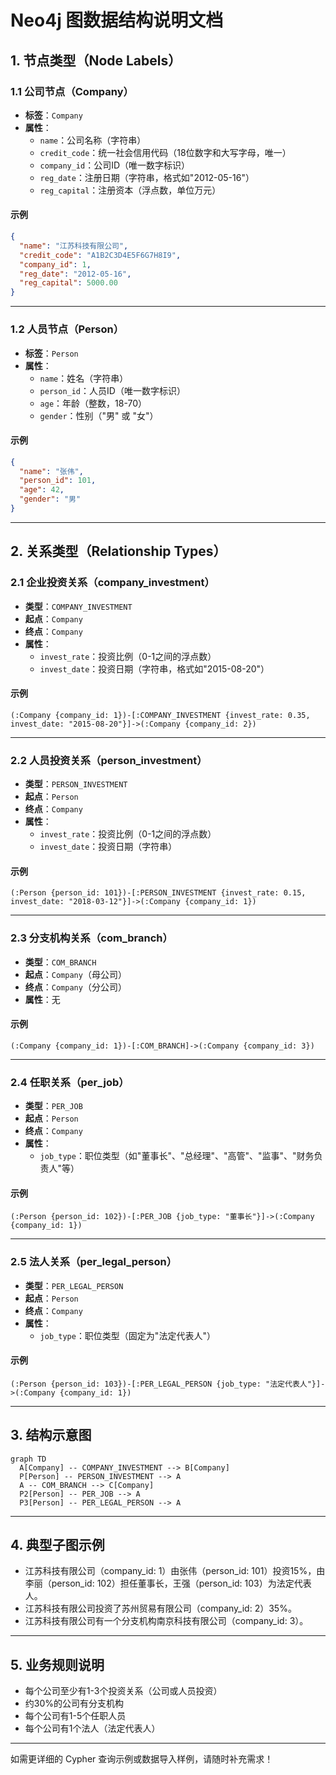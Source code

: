 # Neo4j 图数据结构说明文档

## 1. 节点类型（Node Labels）

### 1.1 公司节点（Company）

- **标签**：`Company`
- **属性**：
  - `name`：公司名称（字符串）
  - `credit_code`：统一社会信用代码（18位数字和大写字母，唯一）
  - `company_id`：公司ID（唯一数字标识）
  - `reg_date`：注册日期（字符串，格式如"2012-05-16"）
  - `reg_capital`：注册资本（浮点数，单位万元）

#### 示例
```json
{
  "name": "江苏科技有限公司",
  "credit_code": "A1B2C3D4E5F6G7H8I9",
  "company_id": 1,
  "reg_date": "2012-05-16",
  "reg_capital": 5000.00
}
```

---

### 1.2 人员节点（Person）

- **标签**：`Person`
- **属性**：
  - `name`：姓名（字符串）
  - `person_id`：人员ID（唯一数字标识）
  - `age`：年龄（整数，18-70）
  - `gender`：性别（"男" 或 "女"）

#### 示例
```json
{
  "name": "张伟",
  "person_id": 101,
  "age": 42,
  "gender": "男"
}
```

---

## 2. 关系类型（Relationship Types）

### 2.1 企业投资关系（company_investment）

- **类型**：`COMPANY_INVESTMENT`
- **起点**：`Company`
- **终点**：`Company`
- **属性**：
  - `invest_rate`：投资比例（0-1之间的浮点数）
  - `invest_date`：投资日期（字符串，格式如"2015-08-20"）

#### 示例
```
(:Company {company_id: 1})-[:COMPANY_INVESTMENT {invest_rate: 0.35, invest_date: "2015-08-20"}]->(:Company {company_id: 2})
```

---

### 2.2 人员投资关系（person_investment）

- **类型**：`PERSON_INVESTMENT`
- **起点**：`Person`
- **终点**：`Company`
- **属性**：
  - `invest_rate`：投资比例（0-1之间的浮点数）
  - `invest_date`：投资日期（字符串）

#### 示例
```
(:Person {person_id: 101})-[:PERSON_INVESTMENT {invest_rate: 0.15, invest_date: "2018-03-12"}]->(:Company {company_id: 1})
```

---

### 2.3 分支机构关系（com_branch）

- **类型**：`COM_BRANCH`
- **起点**：`Company`（母公司）
- **终点**：`Company`（分公司）
- **属性**：无

#### 示例
```
(:Company {company_id: 1})-[:COM_BRANCH]->(:Company {company_id: 3})
```

---

### 2.4 任职关系（per_job）

- **类型**：`PER_JOB`
- **起点**：`Person`
- **终点**：`Company`
- **属性**：
  - `job_type`：职位类型（如"董事长"、"总经理"、"高管"、"监事"、"财务负责人"等）

#### 示例
```
(:Person {person_id: 102})-[:PER_JOB {job_type: "董事长"}]->(:Company {company_id: 1})
```

---

### 2.5 法人关系（per_legal_person）

- **类型**：`PER_LEGAL_PERSON`
- **起点**：`Person`
- **终点**：`Company`
- **属性**：
  - `job_type`：职位类型（固定为"法定代表人"）

#### 示例
```
(:Person {person_id: 103})-[:PER_LEGAL_PERSON {job_type: "法定代表人"}]->(:Company {company_id: 1})
```

---

## 3. 结构示意图

```mermaid
graph TD
  A[Company] -- COMPANY_INVESTMENT --> B[Company]
  P[Person] -- PERSON_INVESTMENT --> A
  A -- COM_BRANCH --> C[Company]
  P2[Person] -- PER_JOB --> A
  P3[Person] -- PER_LEGAL_PERSON --> A
```

---

## 4. 典型子图示例

- 江苏科技有限公司（company_id: 1）由张伟（person_id: 101）投资15%，由李丽（person_id: 102）担任董事长，王强（person_id: 103）为法定代表人。
- 江苏科技有限公司投资了苏州贸易有限公司（company_id: 2）35%。
- 江苏科技有限公司有一个分支机构南京科技有限公司（company_id: 3）。

---

## 5. 业务规则说明

- 每个公司至少有1-3个投资关系（公司或人员投资）
- 约30%的公司有分支机构
- 每个公司有1-5个任职人员
- 每个公司有1个法人（法定代表人）

---

如需更详细的 Cypher 查询示例或数据导入样例，请随时补充需求！